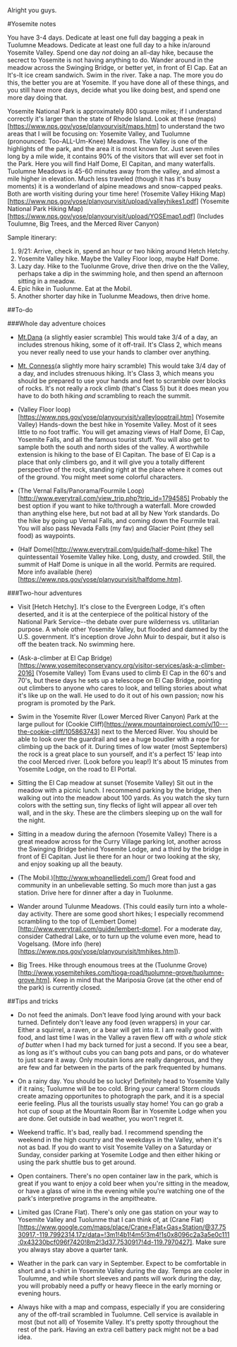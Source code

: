 Alright you guys. 

#Yosemite notes

You have 3-4 days. Dedicate at least one full day bagging a peak in Tuolumne Meadows. Dedicate at least one full day to a hike in/around Yosemite Valley. Spend one day *not* doing an all-day hike, because the secrect to Yosemite is not having anything to do. Wander around in the meadow across the Swinging Bridge, or better yet, in front of El Cap. Eat an It's-It ice cream sandwich. Swim in the river. Take a nap. The more you do this, the better you are at Yosemite. If you have done all of these things, and you still have more days, decide what you like doing best, and spend one more day doing that.

Yosemite National Park is approximately 800 square miles; if I understand correctly it's larger than the state of Rhode Island. Look at these (maps)[https://www.nps.gov/yose/planyourvisit/maps.htm] to understand the two areas that I will be focusing on: Yosemite Valley, and Tuolumne (pronounced: Too-ALL-Um-Knee) Meadows. The Valley is one of the highlights of the park, and the area it is most known for. Just seven miles long by a mile wide, it contains 90% of the visitors that will ever set foot in the Park. Here you will find Half Dome, El Capitan, and many waterfalls. Tuolumne Meadows is 45-60 minutes away from the valley, and almost a mile higher in elevation. Much less traveled (though it has it's busy moments) it is a wonderland of alpine meadows and snow-capped peaks. Both are worth visiting during your time here!
(Yosemite Valley Hiking Map)[https://www.nps.gov/yose/planyourvisit/upload/valleyhikes1.pdf]
(Yosemite National Park Hiking Map)[https://www.nps.gov/yose/planyourvisit/upload/YOSEmap1.pdf] (Includes Toulumne, Big Trees, and the Merced River Canyon)

Sample itinerary:
1. 9/21: Arrive, check in, spend an hour or two hiking around Hetch Hetchy.
2. Yosemite Valley hike. Maybe the Valley Floor loop, maybe Half Dome.
3. Lazy day. Hike to the Tuolunme Grove, drive then drive on the the Valley, perhaps take a dip in the swimming hole, and then spend an afternoon sitting in a meadow.
4. Epic hike in Tuolunme. Eat at the Mobil.
5. Another shorter day hike in Tuolunme Meadows, then drive home. 

##To-do

###Whole day adventure choices

- [Mt.Dana](http://www.everytrail.com/guide/day-hike-to-mt-dana-) (a slightly easier scramble) This would take 3/4 of a day, an includes strenous hiking, some of it off-trail. It's Class 2, which means you never really need to use your hands to clamber over anything.

- [Mt. Conness](http://www.everytrail.com/guide/mount-conness)(a slightly more hairy scramble) This would take 3/4 day of a day, and includes strenuous hiking. It's Class 3, which means you should be prepared to use your hands and feet to scramble over blocks of rocks. It's not really a rock climb (that's Class 5) but it does mean you have to do both hiking *and* scrambling to reach the summit.

- (Valley Floor loop)[https://www.nps.gov/yose/planyourvisit/valleylooptrail.htm] (Yosemite Valley) Hands-down the best hike in Yosemite Valley. Most of it sees little to no foot traffic. You will get amazing views of Half Dome, El Cap, Yosemite Falls, and all the famous tourist stuff. You will also get to sample both the south and north sides of the valley. A worthwhile extension is hiking to the base of El Capitan. The base of El Cap is a place that only climbers go, and it will give you a totally different perspective of the rock, standing right at the place where it comes out of the ground. You might meet some colorful characters.    

- (The Vernal Falls/Panorama/Fourmile Loop)[http://www.everytrail.com/view_trip.php?trip_id=1794585] Probably the best option if you want to hike to/through a waterfall. More crowded than anything else here, but not bad at all by New York standards. Do the hike by going up Vernal Falls, and coming down the Fourmile trail. You will also pass Nevada Falls (my fav) and Glacier Point (they sell food) as waypoints.

- (Half Dome)[http://www.everytrail.com/guide/half-dome-hike] The quintessentail Yosemite Valley hike. Long, dusty, and crowded. Still, the summit of Half Dome is unique in all the world. Permits are required. More info available (here)[https://www.nps.gov/yose/planyourvisit/halfdome.htm].


###Two-hour adventures

- Visit [Hetch Hetchy]. It's close to the Evergreen Lodge, it's often deserted, and it is at the centerpiece of the political history of the National Park Service--the debate over pure wilderness vs. utilitarian purpose. A whole other Yosemite Valley, but flooded and damned by the U.S. government. It's inception drove John Muir to despair, but it also is off the beaten track. No swimming here.

- (Ask-a-climber at El Cap Bridge)[https://www.yosemiteconservancy.org/visitor-services/ask-a-climber-2016] (Yosemite Valley) Tom Evans used to climb El Cap in the 60's and 70's, but these days he sets up a telescope on El Cap Bridge, pointing out climbers to anyone who cares to look, and telling stories about what it's like up on the wall. He used to do it out of his own passion; now his program is promoted by the Park.

- Swim in the Yosemite River (Lower Merced River Canyon) Park at the large pullout for (Cookie Cliff)[https://www.mountainproject.com/v/10---the-cookie-cliff/105863743] next to the Merced River. You should be able to look over the guardrail and see a huge boudler with a rope for climbing up the back of it. During times of low water (most Septembers) the rock is a great place to sun yourself, and it's a perfect 15' leap into the cool Merced river. (Look before you leap!) It's about 15 minutes from Yosemite Lodge, on the road to El Portal.

- Sitting the El Cap meadow at sunset (Yosemite Valley) Sit out in the meadow with a picnic lunch. I recommend parking by the bridge, then walking out into the meadow about 100 yards. As you watch the sky turn colors with the setting sun, tiny flecks of light will appear all over teh wall, and in the sky. These are the climbers sleeping up on the wall for the night.

- Sitting in a meadow during the afernoon (Yosemite Valley) There is a great meadow across for the Curry Village parking lot, another across the Swinging Bridge behind Yosemite Lodge, and a third by the bridge in front of El Capitan. Just lie there for an hour or two looking at the sky, and enjoy soaking up all the beauty.

- (The Mobil.)[http://www.whoanelliedeli.com/] Great food and community in an unbelievable setting. So much more than just a gas station. Drive here for dinner after a day in Tuolunme. 

- Wander around Tulunme Meadows. (This could easily turn into a whole-day activity. There are some good short hikes; I especially recommend scrambling to the top of (Lembert Dome)[http://www.everytrail.com/guide/lembert-dome]. For a moderate day, consider Cathedral Lake, or to turn up the volume even more, head to Vogelsang. (More info (here)[https://www.nps.gov/yose/planyourvisit/tmhikes.htm]). 

- Big Trees. Hike through enoumous trees at the (Tuolunme Grove)[http://www.yosemitehikes.com/tioga-road/tuolumne-grove/tuolumne-grove.htm]. Keep in mind that the Mariposia Grove (at the other end of the park) is currently closed.


##Tips and tricks
- Do not feed the animals. Don't leave food lying around with your back turned. Defintely don't leave any food (even wrappers) in your car. Either a squirrel, a raven, or a bear will get into it. I am really good with food, and last time I was in the Valley a raven flew off with *a whole stick of butter* when I had my back turned for just a second. If you see a bear, as long as it's without cubs you can bang pots and pans, or do whatever to just scare it away. Only moutain lions are really dangerous, and they are few and far between in the parts of the park frequented by humans.

- On a rainy day. You should be so lucky! Definitely head to Yosemite Vally if it rains; Tuolumne will be too cold. Bring your camera! Storm clouds create amazing opportunites to photograph the park, and it is a special eerie feeling. Plus all the tourists usually stay home! You can go grab a hot cup of soup at the Mountain Room Bar in Yosemite Lodge when you are done. Get outside in bad weather, you won't regret it.

- Weekend traffic. It's bad, really bad. I recommend spending the weekend in the high country and the weekdays in the Valley, when it's not as bad. If you do want to visit Yosemite Valley on a Saturday or Sunday, consider parking at Yosemite Lodge and then either hiking or using the park shuttle bus to get around.

- Open containers. There's no open container law in the park, which is great if you want to enjoy a cold beer when you're sitting in the meadow, or have a glass of wine in the evening while you're watching one of the park's interpretive programs in the ampitheatre.

- Limited gas (Crane Flat). There's only one gas station on your way to Yosemite Valley and Tuolunme that I can think of, at (Crane Flat)[https://www.google.com/maps/place/Crane+Flat+Gas+Station/@37.7530917,-119.7992314,17z/data=!3m1!4b1!4m5!3m4!1s0x8096c2a3a5e0c111:0x43230bcf096f7420!8m2!3d37.7530917!4d-119.7970427]. Make sure you always stay above a quarter tank.

- Weather in the park can vary in September. Expect to be comfortable in short and a t-shirt in Yosemite Valley during the day. Temps are cooler in Toulumne, and while short sleeves and pants will work during the day, you will probably need a puffy or heavy fleece in the early morning or evening hours. 

- Always hike with a map and compass, especially if you are considering any of the off-trail scrambled in Tuolumne. Cell service is available in most (but not all) of Yosemite Valley. It's pretty spotty throughout the rest of the park. Having an extra cell battery pack might not be a bad idea.


